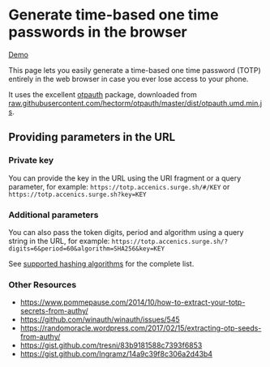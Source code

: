 # Generate time-based one time passwords in the browser

[Demo](https://totp.accenics.surge.sh/)

This page lets you easily generate a time-based one time password (TOTP) entirely in the web browser in case you ever lose access to your phone.

It uses the excellent [otpauth](https://github.com/hectorm/otpauth) package, downloaded from [raw.githubusercontent.com/hectorm/otpauth/master/dist/otpauth.umd.min.js](https://raw.githubusercontent.com/hectorm/otpauth/master/dist/otpauth.umd.min.js).

## Providing parameters in the URL

### Private key

You can provide the key in the URL using the URI fragment or a query parameter, for example: `https://totp.accenics.surge.sh/#/KEY` or `https://totp.accenics.surge.sh?key=KEY`

### Additional parameters

You can also pass the token digits, period and algorithm using a query string in the URL, for example: `https://totp.accenics.surge.sh/?digits=6&period=60&algorithm=SHA256&key=KEY`

See [supported hashing algorithms](https://github.com/hectorm/otpauth#supported-hashing-algorithms) for the complete list.

### Other Resources

* https://www.pommepause.com/2014/10/how-to-extract-your-totp-secrets-from-authy/
* https://github.com/winauth/winauth/issues/545
* https://randomoracle.wordpress.com/2017/02/15/extracting-otp-seeds-from-authy/
* https://gist.github.com/tresni/83b9181588c7393f6853
* https://gist.github.com/Ingramz/14a9c39f8c306a2d43b4
